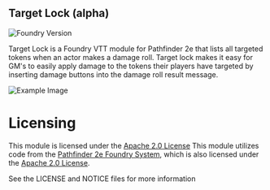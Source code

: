 ## Target Lock (alpha)

![Foundry Version](https://img.shields.io/endpoint?url=https://foundryshields.com/version?url=https://github.com/WillNichols726/target-lock/blob/release/module.json)

Target Lock is a Foundry VTT module for Pathfinder 2e that lists all targeted tokens when an actor makes a damage roll. Target lock makes it easy for GM's to easily apply damage to the tokens their players have targeted by inserting damage buttons into the damage roll result message.

![Example Image](https://user-images.githubusercontent.com/45394583/132433408-71a1110d-db2c-4c5f-ada9-d7214876387d.png)

# Licensing

This module is licensed under the [Apache 2.0 License](https://choosealicense.com/licenses/apache-2.0/)
This module utilizes code from the [Pathfinder 2e Foundry System](), which is also licensed under the [Apache 2.0 License](https://choosealicense.com/licenses/apache-2.0/). 

See the LICENSE and NOTICE files for more information
